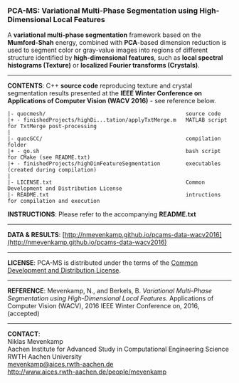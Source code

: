 ### PCA-MS: Variational Multi-Phase Segmentation using High-Dimensional Local Features
A **variational multi-phase segmentation** framework based on the **Mumford-Shah** energy, combined with **PCA**-based dimension reduction is used to segment color or gray-value images into regions of different structure identified by **high-dimensional features**, such as **local spectral histograms (Texture)** or **localized Fourier transforms (Crystals)**.
___
**CONTENTS**: C++ **source code** reproducing texture and crystal segmentation results presented at the **IEEE Winter Conference on Applications of Computer Vision (WACV 2016)** - see reference below.

    |- quocmesh/                                            source code
    |+ - finishedProjects/highDi...tation/applyTxtMerge.m   MATLAB script for TxtMerge post-processing
    |
    |- quocGCC/                                             compilation folder
    |+ - go.sh                                              bash script for CMake (see README.txt)
    |+ - finishedProjects/highDimFeatureSegmentation        executables (created during compilation)
    |
    |- LICENSE.txt                                          Common Development and Distribution License
    |- README.txt                                           intructions for compilation and execution
**INSTRUCTIONS**: Please refer to the accompanying **README.txt**
___
**DATA & RESULTS**: [http://nmevenkamp.github.io/pcams-data-wacv2016](http://nmevenkamp.github.io/pcams-data-wacv2016)
___
**LICENSE**: PCA-MS is distributed under the terms of the [Common Development and Distribution License](LICENSE.txt).
___
**REFERENCE**:
Mevenkamp, N., and Berkels, B. _Variational Multi-Phase Segmentation using High-Dimensional Local Features_. Applications of Computer Vision (WACV), 2016 IEEE Winter Conference on, 2016, (accepted)
___
**CONTACT**:<br>
Niklas Mevenkamp<br>
Aachen Institute for Advanced Study in Computational Engineering Science<br>
RWTH Aachen University<br>
mevenkamp@aices.rwth-aachen.de<br>
http://www.aices.rwth-aachen.de/people/mevenkamp
